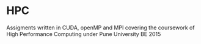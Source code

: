 # HPC
Assigments written in CUDA, openMP and MPI covering the coursework of High Performance Computing under Pune University BE 2015
